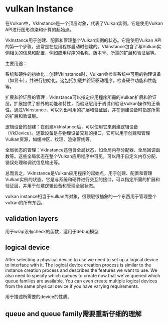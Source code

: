 # vulkan Instance

在Vulkan中，VkInstance是一个顶层对象，代表了Vulkan实例，它是使用Vulkan API进行图形渲染和计算的起始点。

VkInstance用于创建、配置和管理整个Vulkan实例的状态。它是使用Vulkan API的第一个步骤，通常是在应用程序启动时创建的。VkInstance包含了与Vulkan实例相关的信息和配置，例如应用程序的名称、版本号、所需的扩展和验证层等。

主要用途：

系统和硬件的初始化：创建VkInstance时，Vulkan会检查系统中可用的物理设备（如显卡），并进行初始化。这包括加载并验证驱动程序，检查硬件功能和性能等。

扩展和验证层的管理：VkInstance可以指定应用程序所需的Vulkan扩展和验证层。扩展提供了额外的功能和特性，而验证层用于调试和验证Vulkan操作的正确性。通过VkInstance，可以列出可用的扩展和验证层，并在创建设备时指定所需的扩展和验证层。

逻辑设备的创建：在创建VkInstance后，可以使用它来创建逻辑设备（VkDevice）。逻辑设备是与物理设备交互的接口，它可以用于创建和管理Vulkan资源，如缓冲区、纹理、渲染管线等。

全局状态的管理：VkInstance还包含全局状态，如全局内存分配器、全局回调函数等。这些全局状态在整个Vulkan应用程序中可见，可以用于自定义内存分配、错误处理和调试信息输出等。

总而言之，VkInstance是Vulkan应用程序的起始点，用于创建、配置和管理Vulkan实例的状态。它是与系统和硬件进行交互的接口，可以指定所需的扩展和验证层，并用于创建逻辑设备和管理全局状态。

vulkan instance相当于vulkan库对象，很顶层很抽象的一个东西用于管理整个vulkan的所有东西。

## validation layers

用于wrap没有check的函数，适用于debug模型

## logical device

After selecting a physical device to use we need to set up a logical device to interface with it. The logical device creation process is similar to the instance creation process and describes the features we want to use. We also need to specify which queues to create now that we've queried which queue families are available. You can even create multiple logical devices from the same physical device if you have varying requirements.

用于描述所需要的device的性质。

## queue and queue family需要重新仔细的理解

